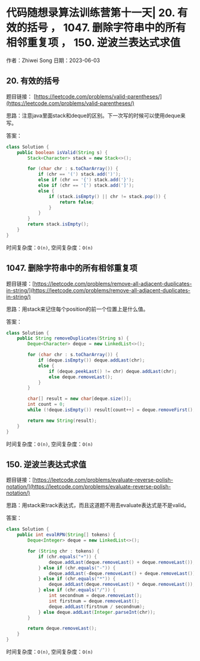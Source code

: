 # 代码随想录算法训练营第十一天| 20. 有效的括号 ， 1047. 删除字符串中的所有相邻重复项 ， 150. 逆波兰表达式求值 
作者：Zhiwei Song 
日期：2023-06-03

## 20. 有效的括号
题目链接： [https://leetcode.com/problems/valid-parentheses/](https://leetcode.com/problems/valid-parentheses/)

思路：注意java里面stack和deque的区别。下一次写的时候可以使用deque来写。

答案：

```java
class Solution {
    public boolean isValid(String s) {
        Stack<Character> stack = new Stack<>();

        for (char chr : s.toCharArray()) {
            if (chr == '(') stack.add(')');
            else if (chr == '{') stack.add('}');
            else if (chr == '[') stack.add(']');
            else {
                if (stack.isEmpty() || chr != stack.pop()) {
                    return false;
                }
            }
        }
        return stack.isEmpty();
    }
}
```

时间复杂度：``O(n)``, 空间复杂度：``O(n)``

## 1047. 删除字符串中的所有相邻重复项
题目链接：[https://leetcode.com/problems/remove-all-adjacent-duplicates-in-string/](https://leetcode.com/problems/remove-all-adjacent-duplicates-in-string/)

思路：用stack来记住每个position的前一个位置上是什么值。

答案：

```java
class Solution {
    public String removeDuplicates(String s) {
        Deque<Character> deque = new LinkedList<>();

        for (char chr : s.toCharArray()) {
            if (deque.isEmpty()) deque.addLast(chr);
            else {
                if (deque.peekLast() != chr) deque.addLast(chr);
                else deque.removeLast();
            }
        }

        char[] result = new char[deque.size()];
        int count = 0;
        while (!deque.isEmpty()) result[count++] = deque.removeFirst();

        return new String(result);
    }
}
```

时间复杂度：``O(n)``, 空间复杂度：``O(n)``

## 150. 逆波兰表达式求值
题目链接：[https://leetcode.com/problems/evaluate-reverse-polish-notation/](https://leetcode.com/problems/evaluate-reverse-polish-notation/)

思路：用stack来track表达式，而且这道题不用去evaluate表达式是不是valid。

答案：

```java
class Solution {
    public int evalRPN(String[] tokens) {
        Deque<Integer> deque = new LinkedList<>();

        for (String chr : tokens) {
            if (chr.equals("+")) {
                deque.addLast(deque.removeLast() + deque.removeLast());
            } else if (chr.equals("-")) {
                deque.addLast(-deque.removeLast() + deque.removeLast());
            } else if (chr.equals("*")) {
                deque.addLast(deque.removeLast() * deque.removeLast());
            } else if (chr.equals("/")) {
                int secondnum = deque.removeLast();
                int firstnum = deque.removeLast();
                deque.addLast(firstnum / secondnum);
            } else deque.addLast(Integer.parseInt(chr));
        }

        return deque.removeLast();
    }
}
```

时间复杂度：``O(n)``, 空间复杂度：``O(n)``
